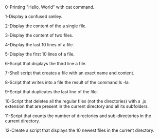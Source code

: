 0-Printing "Hello, World" with cat command.

1-Display a confused smiley.

2-Display the content of the a single file.

3-Display the content of two files.

4-Display the last 10 lines of a file.

5-Display the first 10 lines of a file.

6-Script that displays the third line a file.

7-Shell script that creates a file with an exact name and content.

8-Script that writes into a file the result of the command ls -la.

9-Script that duplicates the last line of the file.

10-Script that deletes all the regular files (not the directories) with a .js extension that are present in the current directory and all its subfolders.

11-Script that counts the number of directories and sub-directories in the current directory.

12-Create a script that displays the 10 newest files in the current directory.
